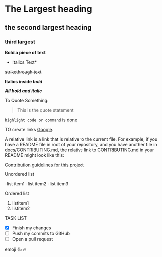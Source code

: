 # The Largest heading

## the second largest heading

### third largest

**Bold a piece of text**

* Italics Text*

~~strikethrough text~~

**Italics inside _bold_**

***All bold and italic***

To Quote Something:

> This is the quote statement

`highlight code or command` is done

TO create links [Google](https://www.google.com/).

A relative link is a link that is relative to the current file. For example, if you have a README file in root of your repository, and you have another file in docs/CONTRIBUTING.md, the relative link to CONTRIBUTING.md in your README might look like this:

[Contribution guidelines for this project](docs/CONTRIBUTING.md)

Unordered list

-list item1
-list item2
-list item3

Ordered list
1. listitem1
2. listitem2

TASK LIST

- [x] Finish my changes
- [ ] Push my commits to GitHub
- [ ] Open a pull request

emoji :+1: :fire:




